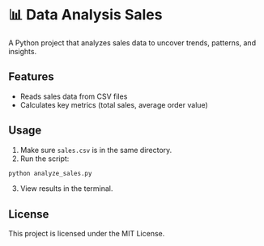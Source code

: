 # 📊 Data Analysis Sales

A Python project that analyzes sales data to uncover trends, patterns, and insights.

## Features

- Reads sales data from CSV files
- Calculates key metrics (total sales, average order value)

## Usage

1. Make sure `sales.csv` is in the same directory.
2. Run the script:

```bash
python analyze_sales.py
```

3. View results in the terminal.

## License

This project is licensed under the MIT License.
